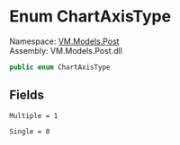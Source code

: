 # <a id="VM_Models_Post_ChartAxisType"></a> Enum ChartAxisType

Namespace: [VM.Models.Post](VM.Models.Post.md)  
Assembly: VM.Models.Post.dll  

```csharp
public enum ChartAxisType
```

## Fields

`Multiple = 1` 

`Single = 0` 

